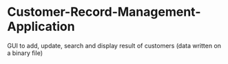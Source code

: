 # Customer-Record-Management-Application
GUI to add, update, search and display result of customers (data written on a binary file)
